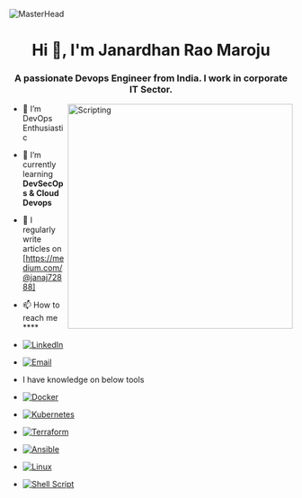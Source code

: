
![MasterHead](https://www.globalsign.com/application/files/8716/8451/0374/Devsecops_GIF.gif)
<h1 align="center">Hi 👋, I'm Janardhan Rao Maroju</h1>
<h3 align="center">A passionate Devops Engineer from India. I work in corporate IT Sector.</h3>
<img align="right" alt="Scripting" width="400" src="https://cdn.dribbble.com/userupload/7725640/file/original-a2b82ab8779ece4c49df3672f7753ccb.gif">

- 🔭 I’m DevOps Enthusiastic

- 🌱 I’m currently learning **DevSecOps & Cloud Devops**

- 📝 I regularly write articles on [https://medium.com/@janaj72888]

- 📫 How to reach me ****
- [![LinkedIn](https://i.stack.imgur.com/gVE0j.png)](https://www.linkedin.com/in/janardhan-rao-maroju/)
- [![Email](https://img.shields.io/badge/Email-janardhanj265@gmail.com-blue?logo=gmail&style=flat-square)](mailto:janardhanj265@gmail.com)

- I have knowledge on below tools
- [![Docker](https://img.shields.io/badge/Docker-Container-blue?logo=docker&style=flat-square)](https://www.docker.com/)
- [![Kubernetes](https://img.shields.io/badge/Kubernetes-Orchestration-blue?logo=kubernetes&style=flat-square)](https://kubernetes.io/)
- [![Terraform](https://img.shields.io/badge/Terraform-IaC-623CE4?logo=terraform&logoColor=white&style=for-the-badge)](https://www.terraform.io/)
- [![Ansible](https://img.shields.io/badge/Ansible-Automation-black?logo=ansible&logoColor=white&style=for-the-badge)](https://www.ansible.com/)
- [![Linux](https://img.shields.io/badge/Linux-OS-FCC624?logo=linux&logoColor=black&style=for-the-badge)](https://www.kernel.org/)
- [![Shell Script](https://img.shields.io/badge/Shell-Scripting-4EAA25?logo=gnu-bash&logoColor=white&style=for-the-badge)](https://www.gnu.org/software/bash/)






